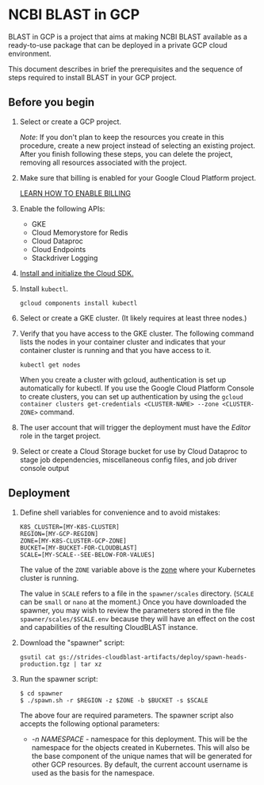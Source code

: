 # NCBI BLAST in GCP

BLAST in GCP is a project that aims at making NCBI BLAST available as a
ready-to-use package that can be deployed in a private GCP cloud environment.

This document describes in brief the prerequisites and the sequence of steps
required to install BLAST in your GCP project.


## Before you begin

1. Select or create a GCP project.

   _Note_: If you don't plan to keep the resources you create in this procedure, create a new project instead of selecting an existing project. After you finish following these steps, you can delete the project, removing all resources associated with the project.

1. Make sure that billing is enabled for your Google Cloud Platform project.

   [LEARN HOW TO ENABLE BILLING](https://cloud.google.com/billing/docs/how-to/modify-project)

1. Enable the following APIs:
   - GKE
   - Cloud Memorystore for Redis
   - Cloud Dataproc
   - Cloud Endpoints
   - Stackdriver Logging

1. [Install and initialize the Cloud SDK.](https://cloud.google.com/sdk/docs/)

1. Install `kubectl`.

       gcloud components install kubectl

1. Select or create a GKE cluster. (It likely requires at least three nodes.)

1. Verify that you have access to the GKE cluster. The following command lists the nodes in your container cluster
   and indicates that your container cluster is running and that you have access to it.

       kubectl get nodes

   When you create a cluster with gcloud, authentication is set up automatically for kubectl. If you use the Google Cloud
   Platform Console to create clusters, you can set up authentication by using the `gcloud container clusters get-credentials <CLUSTER-NAME> --zone <CLUSTER-ZONE>` command.

1. The user account that will trigger the deployment must have the *Editor* role in the target project.

1. Select or create a Cloud Storage bucket for use by Cloud Dataproc to stage job dependencies,
   miscellaneous config files, and job driver console output


## Deployment

1. Define shell variables for convenience and to avoid mistakes:

       K8S_CLUSTER=[MY-K8S-CLUSTER]
       REGION=[MY-GCP-REGION]
       ZONE=[MY-K8S-CLUSTER-GCP-ZONE]
       BUCKET=[MY-BUCKET-FOR-CLOUDBLAST]
       SCALE=[MY-SCALE--SEE-BELOW-FOR-VALUES]

   The value of the `ZONE` variable above is the [zone][gcpzone] where
   your Kubernetes cluster is running.

   The value in `SCALE` refers to a file in the `spawner/scales`
   directory. (`SCALE` can be `small` or `nano` at the moment.) Once
   you have downloaded the spawner, you may wish to review the
   parameters stored in the file `spawner/scales/$SCALE.env` because
   they will have an effect on the cost and capabilities of the
   resulting CloudBLAST instance.

1. Download the "spawner" script:

       gsutil cat gs://strides-cloudblast-artifacts/deploy/spawn-heads-production.tgz | tar xz

1. Run the spawner script:

       $ cd spawner
       $ ./spawn.sh -r $REGION -z $ZONE -b $BUCKET -s $SCALE

   The above four are required parameters. The spawner script also accepts the
   following optional parameters:

   - _-n NAMESPACE_ - namespace for this deployment. This will be the
     namespace for the objects created in Kubernetes. This will also be the
     base component of the unique names that will be generated for other GCP
     resources. By default, the current account username is used as the
     basis for the namespace.

[gcpzone]: https://cloud.google.com/compute/docs/regions-zones/